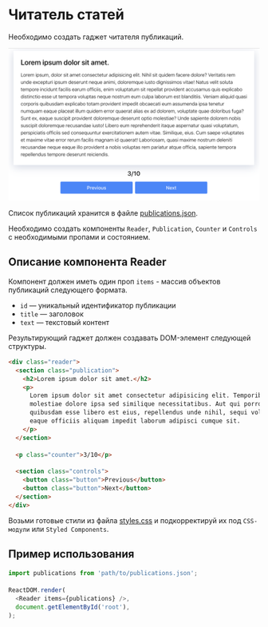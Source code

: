 # Читатель статей

Необходимо создать гаджет читателя публикаций.

![reader preview](./mockup/preview.png)

Список публикаций хранится в файле [publications.json](./publications.json).

Необходимо создать компоненты `Reader`, `Publication`, `Counter` и `Controls` c
необходимыми пропами и состоянием.

## Описание компонента Reader

Компонент должен иметь один проп `items` - массив объектов публикаций следующего
формата.

- `id` — уникальный идентификатор публикации
- `title` — заголовок
- `text` — текстовый контент

Результирующий гаджет должен создавать DOM-элемент следующей структуры.

```html
<div class="reader">
  <section class="publication">
    <h2>Lorem ipsum dolor sit amet.</h2>
    <p>
      Lorem ipsum dolor sit amet consectetur adipisicing elit. Temporibus,
      molestiae dolore ipsa sed similique necessitatibus. Aut qui porro
      quibusdam esse libero est eius, repellendus unde nihil, sequi voluptate
      eaque officiis aliquam impedit laborum adipisci cumque sit.
    </p>
  </section>

  <p class="counter">3/10</p>

  <section class="controls">
    <button class="button">Previous</button>
    <button class="button">Next</button>
  </section>
</div>
```

Возьми готовые стили из файла [styles.css](./styles.css) и подкорректируй их под
`CSS-модули` или `Styled Components`.

## Пример использования

```js
import publications from 'path/to/publications.json';

ReactDOM.render(
  <Reader items={publications} />,
  document.getElementById('root'),
);
```
